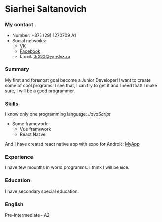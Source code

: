 # Siarhei Saltanovich
### My contact
  - Number: +375 (29) 1270709 A1
  - Social networks:
    - [VK](https://vk.com/sr233)
    - [Facebook](https://www.facebook.com/sergey.saltanov)
    - Email: Sr233@yandex.ru
### Summary 
My first and foremost goal become a Junior Developer! I want to create some of cool programs!
I see that, I can try to get it and I need that! I make sure, I will be a good programmer.

### Skills
I know only one programming language: _JavaScript_
- Some framework:
  - Vue framework
  - React Native

And I have created react native app with expo for Android: [MyApp](https://expo.io/dashboard/sulti/builds/0b7453ca-5a64-4816-8f44-45b76bdd0eb4)

### Experience
  I have few mounths in world programms. I think I will be nice.
### Education
  I have secondary special education.
### English 
  Pre-Intermediate - A2

